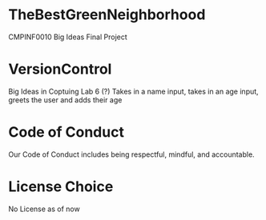# TheBestGreenNeighborhood
CMPINF0010 Big Ideas Final Project 
# VersionControl
Big Ideas in Coptuing Lab 6 (?) Takes in a name input, takes in an age input, greets the user and adds their age

# Code of Conduct
Our Code of Conduct includes being respectful, mindful, and accountable. 

# License Choice
No License as of now
